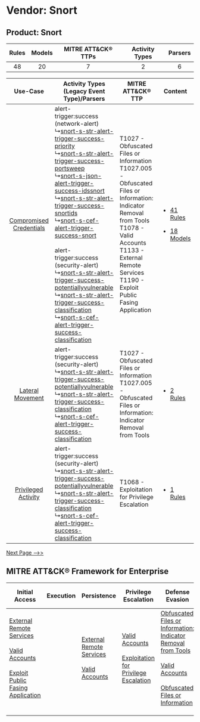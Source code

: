 Vendor: Snort
=============
Product: Snort
--------------
| Rules | Models | MITRE ATT&CK® TTPs | Activity Types | Parsers |
|:-----:|:------:|:------------------:|:--------------:|:-------:|
|  48   |   20   |         7          |       2        |    6    |

|    Use-Case    | Activity Types (Legacy Event Type)/Parsers    | MITRE ATT&CK® TTP    | Content    |
|:----:| ---- | ---- | ---- |
| [Compromised Credentials](../../../UseCases/uc_compromised_credentials.md) |  alert-trigger:success (network-alert)<br> ↳[snort-s-str-alert-trigger-success-priority](Ps/pC_snortsstralerttriggersuccesspriority.md)<br> ↳[snort-s-str-alert-trigger-success-portsweep](Ps/pC_snortsstralerttriggersuccessportsweep.md)<br> ↳[snort-s-json-alert-trigger-success-idssnort](Ps/pC_snortsjsonalerttriggersuccessidssnort.md)<br> ↳[snort-s-str-alert-trigger-success-snortids](Ps/pC_snortsstralerttriggersuccesssnortids.md)<br> ↳[snort-s-cef-alert-trigger-success-snort](Ps/pC_snortscefalerttriggersuccesssnort.md)<br><br> alert-trigger:success (security-alert)<br> ↳[snort-s-str-alert-trigger-success-potentiallyvulnerable](Ps/pC_snortsstralerttriggersuccesspotentiallyvulnerable.md)<br> ↳[snort-s-str-alert-trigger-success-classification](Ps/pC_snortsstralerttriggersuccessclassification.md)<br> ↳[snort-s-cef-alert-trigger-success-classification](Ps/pC_snortscefalerttriggersuccessclassification.md)<br> | T1027 - Obfuscated Files or Information<br>T1027.005 - Obfuscated Files or Information: Indicator Removal from Tools<br>T1078 - Valid Accounts<br>T1133 - External Remote Services<br>T1190 - Exploit Public Fasing Application<br> | [<ul><li>41 Rules</li></ul><ul><li>18 Models</li></ul>](RM/r_m_snort_snort_Compromised_Credentials.md) |
|        [Lateral Movement](../../../UseCases/uc_lateral_movement.md)        |  alert-trigger:success (security-alert)<br> ↳[snort-s-str-alert-trigger-success-potentiallyvulnerable](Ps/pC_snortsstralerttriggersuccesspotentiallyvulnerable.md)<br> ↳[snort-s-str-alert-trigger-success-classification](Ps/pC_snortsstralerttriggersuccessclassification.md)<br> ↳[snort-s-cef-alert-trigger-success-classification](Ps/pC_snortscefalerttriggersuccessclassification.md)<br>    | T1027 - Obfuscated Files or Information<br>T1027.005 - Obfuscated Files or Information: Indicator Removal from Tools<br>    | [<ul><li>2 Rules</li></ul>](RM/r_m_snort_snort_Lateral_Movement.md)    |
|     [Privileged Activity](../../../UseCases/uc_privileged_activity.md)     |  alert-trigger:success (security-alert)<br> ↳[snort-s-str-alert-trigger-success-potentiallyvulnerable](Ps/pC_snortsstralerttriggersuccesspotentiallyvulnerable.md)<br> ↳[snort-s-str-alert-trigger-success-classification](Ps/pC_snortsstralerttriggersuccessclassification.md)<br> ↳[snort-s-cef-alert-trigger-success-classification](Ps/pC_snortscefalerttriggersuccessclassification.md)<br>    | T1068 - Exploitation for Privilege Escalation<br>    | [<ul><li>1 Rules</li></ul>](RM/r_m_snort_snort_Privileged_Activity.md)    |
[Next Page -->>](2_ds_snort_snort.md)

MITRE ATT&CK® Framework for Enterprise
--------------------------------------
| Initial Access                                                                                                                                                                                                                         | Execution | Persistence                                                                                                                                      | Privilege Escalation                                                                                                                                          | Defense Evasion                                                                                                                                                                                                                                                               | Credential Access | Discovery | Lateral Movement | Collection | Command and Control | Exfiltration | Impact |
| -------------------------------------------------------------------------------------------------------------------------------------------------------------------------------------------------------------------------------------- | --------- | ------------------------------------------------------------------------------------------------------------------------------------------------ | ------------------------------------------------------------------------------------------------------------------------------------------------------------- | ----------------------------------------------------------------------------------------------------------------------------------------------------------------------------------------------------------------------------------------------------------------------------- | ----------------- | --------- | ---------------- | ---------- | ------------------- | ------------ | ------ |
| [External Remote Services](https://attack.mitre.org/techniques/T1133)<br><br>[Valid Accounts](https://attack.mitre.org/techniques/T1078)<br><br>[Exploit Public Fasing Application](https://attack.mitre.org/techniques/T1190)<br><br> |           | [External Remote Services](https://attack.mitre.org/techniques/T1133)<br><br>[Valid Accounts](https://attack.mitre.org/techniques/T1078)<br><br> | [Valid Accounts](https://attack.mitre.org/techniques/T1078)<br><br>[Exploitation for Privilege Escalation](https://attack.mitre.org/techniques/T1068)<br><br> | [Obfuscated Files or Information: Indicator Removal from Tools](https://attack.mitre.org/techniques/T1027/005)<br><br>[Valid Accounts](https://attack.mitre.org/techniques/T1078)<br><br>[Obfuscated Files or Information](https://attack.mitre.org/techniques/T1027)<br><br> |                   |           |                  |            |                     |              |        |